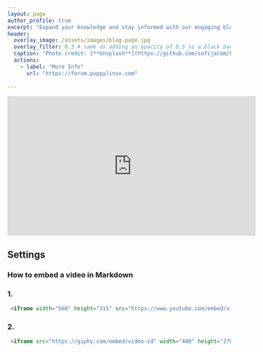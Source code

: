```yaml
---
layout: page
author_profile: true
excerpt: "Expand your knowledge and stay informed with our engaging blog posts"
header:
  overlay_image: /assets/images/blog-page.jpg
  overlay_filter: 0.3 # same as adding an opacity of 0.5 to a black background
  caption: "Photo credit: [**Unsplash**](https://github.com/sofijacom/kl-linux.github.io/blob/master/assets/images/blog-page.jpg?raw=true)"
  actions:
    - label: "More Info"
      url: "https://forum.puppylinux.com"
 
---
```



<iframe width="560" height="315" src="https://www.youtube.com/embed/TDGHzgKWAeU" frameborder="0" allow="accelerometer; autoplay; clipboard-write; encrypted-media; gyroscope; picture-in-picture" allowfullscreen></iframe>

## Settings

### How to embed a video in Markdown

### 1.

```html
 <iframe width="560" height="315" src="https://www.youtube.com/embed/video-id" frameborder="0" allow="accelerometer; autoplay; clipboard-write; encrypted-media; gyroscope; picture-in-picture" allowfullscreen></iframe>
```

### 2.

```html
 <iframe src="https://giphy.com/embed/video-id" width="480" height="270" frameBorder="0" class="giphy-embed" allowFullScreen></iframe>
```


#
